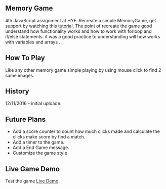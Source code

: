 ## Memory Game
4th JavaScript assignment at HYF.
Recreate a simple MemoryGame, get support by watching this [tutorial](https://www.skillshare.com/classes/technology/JavaScript-project-Learn-to-create-a-memory-Game-and-more/1601066581/classroom/discussions?via=my-classes&enrolledRedirect=1). 
The point of recreate the game good understand how functionality works and how to work with forloop and if/else statements.
it was a good practice to understanding will how works with variables and arrays .

## How To Play
Like any other memory game simple playing by using mouse click to find 2 same images.

## History
12/11/2016 - initial uploade.

## Future Plans
* Add a score counter to count how much clicks made and calculate the clicks make score by find a match.
* Add a timer to the game.
* Add a End Game message.
* Customize the game style

## Live Game Demo
Test the game [Live Demo](https://eix007.github.io/Memory-Game/).
